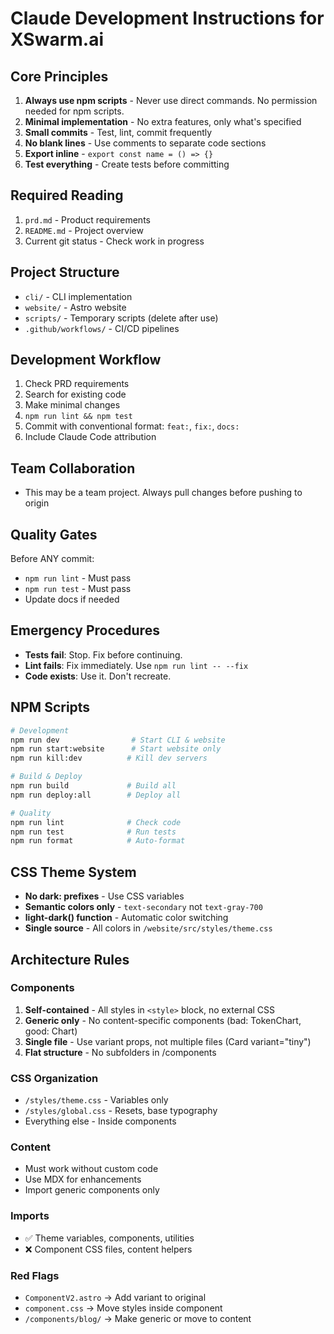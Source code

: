 # Claude Development Instructions for XSwarm.ai

## Core Principles

1. **Always use npm scripts** - Never use direct commands. No permission needed for npm scripts.
2. **Minimal implementation** - No extra features, only what's specified
3. **Small commits** - Test, lint, commit frequently
4. **No blank lines** - Use comments to separate code sections
5. **Export inline** - `export const name = () => {}`
6. **Test everything** - Create tests before committing

## Required Reading

1. `prd.md` - Product requirements
2. `README.md` - Project overview
3. Current git status - Check work in progress

## Project Structure

- `cli/` - CLI implementation
- `website/` - Astro website
- `scripts/` - Temporary scripts (delete after use)
- `.github/workflows/` - CI/CD pipelines

## Development Workflow

1. Check PRD requirements
2. Search for existing code
3. Make minimal changes
4. `npm run lint && npm test`
5. Commit with conventional format: `feat:`, `fix:`, `docs:`
6. Include Claude Code attribution

## Team Collaboration

- This may be a team project. Always pull changes before pushing to origin

## Quality Gates

Before ANY commit:

- `npm run lint` - Must pass
- `npm run test` - Must pass
- Update docs if needed

## Emergency Procedures

- **Tests fail**: Stop. Fix before continuing.
- **Lint fails**: Fix immediately. Use `npm run lint -- --fix`
- **Code exists**: Use it. Don't recreate.

## NPM Scripts

```bash
# Development
npm run dev                # Start CLI & website
npm run start:website      # Start website only
npm run kill:dev          # Kill dev servers

# Build & Deploy
npm run build             # Build all
npm run deploy:all        # Deploy all

# Quality
npm run lint              # Check code
npm run test              # Run tests
npm run format            # Auto-format
```

## CSS Theme System

- **No dark: prefixes** - Use CSS variables
- **Semantic colors only** - `text-secondary` not `text-gray-700`
- **light-dark() function** - Automatic color switching
- **Single source** - All colors in `/website/src/styles/theme.css`

## Architecture Rules

### Components
1. **Self-contained** - All styles in `<style>` block, no external CSS
2. **Generic only** - No content-specific components (bad: TokenChart, good: Chart)
3. **Single file** - Use variant props, not multiple files (Card variant="tiny")
4. **Flat structure** - No subfolders in /components

### CSS Organization
- `/styles/theme.css` - Variables only
- `/styles/global.css` - Resets, base typography
- Everything else - Inside components

### Content
- Must work without custom code
- Use MDX for enhancements
- Import generic components only

### Imports
- ✅ Theme variables, components, utilities
- ❌ Component CSS files, content helpers

### Red Flags
- `ComponentV2.astro` → Add variant to original
- `component.css` → Move styles inside component
- `/components/blog/` → Make generic or move to content
